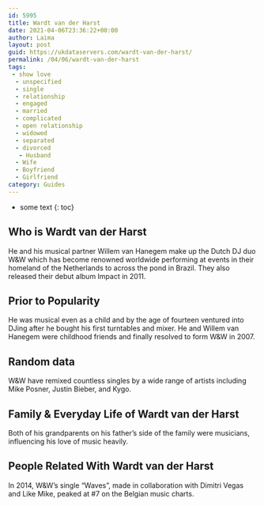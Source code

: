 ```yaml
---
id: 5995
title: Wardt van der Harst
date: 2021-04-06T23:36:22+00:00
author: Laima
layout: post
guid: https://ukdataservers.com/wardt-van-der-harst/
permalink: /04/06/wardt-van-der-harst
tags:
 - show love
  - unspecified
  - single
  - relationship
  - engaged
  - married
  - complicated
  - open relationship
  - widowed
  - separated
  - divorced
   - Husband
  - Wife
  - Boyfriend
  - Girlfriend
category: Guides
---
```


* some text
{: toc}


## Who is Wardt van der Harst
                  
                  
                  
He and his musical partner Willem van Hanegem make up the Dutch DJ duo W&W which has become renowned worldwide performing at events in their homeland of the Netherlands to across the pond in Brazil. They also released their debut album Impact in 2011.
                  
              
            
              
            
                
                
                
## Prior to Popularity
                  
                  
                  
He was musical even as a child and by the age of fourteen ventured into DJing after he bought his first turntables and mixer. He and Willem van Hanegem were childhood friends and finally resolved to form W&W in 2007.
                  
              
            
              
            
                
                
                
## Random data
                  
                  
                  
W&W have remixed countless singles by a wide range of artists including Mike Posner, Justin Bieber, and Kygo.
                  
              
            
              
            
                
                
                
## Family & Everyday Life of Wardt van der Harst
                  
                  
                  
Both of his grandparents on his father&#8217;s side of the family were musicians, influencing his love of music heavily.
                  
              
            
              
            
                
                
                
## People Related With Wardt van der Harst
                  
                  
                  
In 2014, W&W&#8217;s single &#8220;Waves&#8221;, made in collaboration with Dimitri Vegas and Like Mike, peaked at #7 on the Belgian music charts.
                  
              
            
              
            
                
              
            
              
              
            
            
              
            
          
          
          